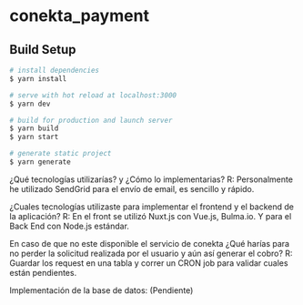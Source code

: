 # conekta_payment

## Build Setup

``` bash
# install dependencies
$ yarn install

# serve with hot reload at localhost:3000
$ yarn dev

# build for production and launch server
$ yarn build
$ yarn start

# generate static project
$ yarn generate
```

¿Qué tecnologías utilizarías? y ¿Cómo lo implementarias? 
R: Personalmente he utilizado SendGrid para el envío de email, es sencillo y rápido.

¿Cuales tecnologías utilizaste para implementar el frontend y el backend de la aplicación? 
R: En el front se utilizó Nuxt.js con Vue.js, Bulma.io. Y para el Back End con Node.js estándar. 

En caso de que no este disponible el servicio de conekta ¿Qué harías para no perder la solicitud realizada por el usuario y aún así generar el cobro?
R: Guardar los request en una tabla y correr un CRON job para validar cuales están pendientes.

Implementación de la base de datos: (Pendiente)

